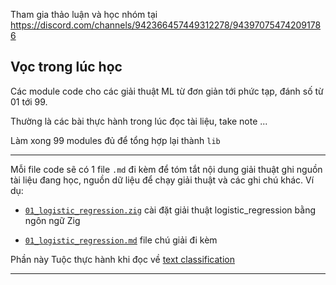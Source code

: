 Tham gia thảo luận và học nhóm tại https://discord.com/channels/942366457449312278/943970754742091786

## Vọc trong lúc học

Các module code cho các giải thuật ML từ đơn giản tới phức tạp, đánh số từ 01 tới 99.

Thường là các bài thực hành trong lúc đọc tài liệu, take note ...

Làm xong 99 modules đủ để tổng hợp lại thành `lib`

- - -

Mỗi file code sẽ có 1 file `.md` đi kèm để tóm tắt nội dung giải thuật ghi nguồn tài liệu đang học, nguồn dữ liệu để chạy giải thuật và các ghi chú khác. Ví dụ:

* [`01_logistic_regression.zig`](https://github.com/telexyz/ml4coders/blob/main/code/01_logistic_regression.zig) cài đặt giải thuật logistic_regression bằng ngôn ngữ Zig

* [`01_logistic_regression.md`](https://github.com/telexyz/ml4coders/blob/main/code/01_logistic_regression.md) file chú giải đi kèm

Phần này Tuộc thực hành khi đọc về [text classification](https://lena-voita.github.io/nlp_course/text_classification.html)

- - -


